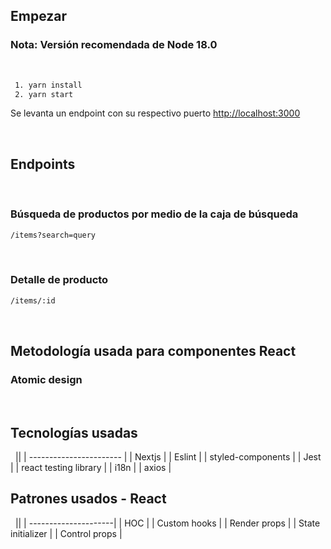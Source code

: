 ## Empezar

### Nota: Versión recomendada de Node 18.0
&nbsp;

```bash
 1. yarn install
 2. yarn start
```

Se levanta un endpoint con su respectivo puerto [http://localhost:3000](http://localhost:3000)

&nbsp;

## Endpoints
&nbsp;
### Búsqueda de productos por medio de la caja de búsqueda
```bash
/items?search=query
```
&nbsp;
### Detalle de producto

```bash
/items/:id
```
&nbsp;

## Metodología usada para componentes React
### Atomic design

&nbsp;

## Tecnologías usadas
&nbsp;
||
| ----------------------- |
| Nextjs                  |
|   Eslint                |
|   styled-components     |
|   Jest                  |
|   react testing library |
|   i18n                  |
|   axios                 |

## Patrones usados - React
&nbsp;
||
| ---------------------|
| HOC                  |
|   Custom hooks       |
|   Render props       |
|   State initializer  |
|   Control props      |
